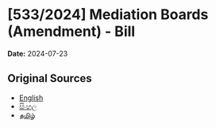 # [533/2024] Mediation Boards (Amendment) - Bill

**Date:** 2024-07-23

## Original Sources

- [English](https://documents.gov.lk/view/bills/2024/7/533-2024_E.pdf)
- [සිංහල](https://documents.gov.lk/view/bills/2024/7/533-2024_S.pdf)
- [தமிழ்](https://documents.gov.lk/view/bills/2024/7/533-2024_T.pdf)
